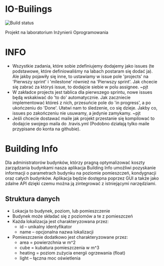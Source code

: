 # IO-Builings
![Build status](<https://travis-ci.org/PiotrJTomaszewski/IO-Builings.svg?branch=master>)

Projekt na laboratorium Inżynierii Oprogramowania
# INFO
 - Wszystkie zadania, które sobie zdefiniujemy dodajemy jako issues (te podstawowe, które definiowaliśmy na labach postaram się dodać ja). Ale jakby pojawiły się inne, to ustawiamy w issue pole 'projects' na 'Pierwszy sprint' i 'milestone' również na 'Pierwszy sprint'. Jak chcecie się zabrać za któryś issue, to dodajcie siebie w polu assignee. ~pjt
 - W zakładce projects jest tablica dla pierwszego sprintu, nowe issues będą wskakiwać do 'to do' automatycznie. Jak zaczniecie implementować któreś z nich, przesuńcie pole do 'in progress', a po ukończeniu do 'Done'. Ułatwi nam to śledzenie, co się dzieje. Jakby co, issues po zakończeniu nie usuwamy, a jedynie zamykamy. ~pjt
 - Jeśli chcecie dostawać maile jak projekt przestanie się kompilować to dodajcie swojego maila do .travis.yml (Podobno działają tylko maile przypisane do konta na githubie).
   
# Building Info
Dla administratorów budynków, którzy pragną optymalizować koszty zarządzania budynkami  nasza aplikacja Building Info umożliwi pozyskanie informacji o parametrach budynku na poziomie pomieszczeń, kondygnacji oraz całych budynków. Aplikacja będzie dostępna poprzez GUI a także jako zdalne API dzięki czemu można ją zintegrować z istniejącymi narzędziami.

## Struktura danych
- Lokacja to budynek, poziom, lub pomieszczenie
- Budynek może składać się z poziomów a te z pomieszczeń
- Każda lokalizacja jest charakteryzowana przez:
  - id – unikalny identyfikator
  - name – opcjonalna nazwa lokalizacji
- Pomieszczenie dodatkowo jest charakteryzowane przez:
  - area = powierzchnia w m^2
  - cube = kubatura pomieszczenia w m^3
  - heating = poziom zużycia energii ogrzewania (float)
  - light – łączna moc oświetlenia
